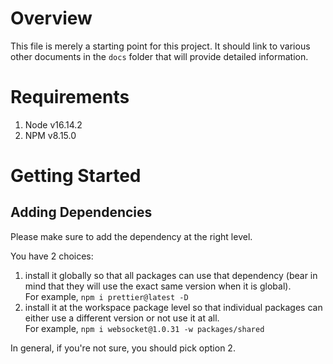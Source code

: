 Overview
========

This file is merely a starting point for this project.  It should link to various
other documents in the `docs` folder that will provide detailed information.

Requirements
============

1. Node v16.14.2
2. NPM v8.15.0

Getting Started
===============

Adding Dependencies
-------------------

Please make sure to add the dependency at the right level.

You have 2 choices:
1. install it globally so that all packages can use that dependency (bear in mind
  that they will use the exact same version when it is global).  
  For example, `npm i prettier@latest -D`
2. install it at the workspace package level so that individual packages can either
  use a different version or not use it at all.  
  For example, `npm i websocket@1.0.31 -w packages/shared`

In general, if you're not sure, you should pick option 2.
